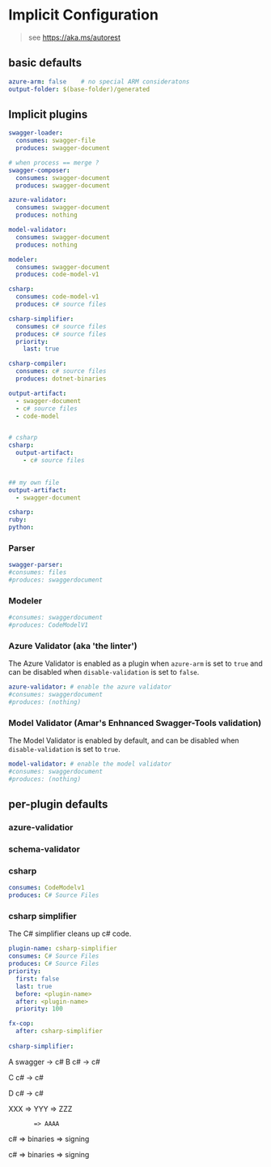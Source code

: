 # Implicit Configuration
> see https://aka.ms/autorest

##  basic defaults
``` yaml
azure-arm: false    # no special ARM consideratons 
output-folder: $(base-folder)/generated 

```

## Implicit plugins

``` yaml 
swagger-loader:
  consumes: swagger-file
  produces: swagger-document

# when process == merge ?
swagger-composer:
  consumes: swagger-document
  produces: swagger-document

azure-validator:
  consumes: swagger-document
  produces: nothing

model-validator:
  consumes: swagger-document
  produces: nothing

modeler:
  consumes: swagger-document
  produces: code-model-v1

csharp:
  consumes: code-model-v1
  produces: c# source files

csharp-simplifier:
  consumes: c# source files
  produces: c# source files
  priority:
    last: true

csharp-compiler:
  consumes: c# source files
  produces: dotnet-binaries

output-artifact:
  - swagger-document
  - c# source files
  - code-model


# csharp
csharp:
  output-artifact: 
    - c# source files
  

## my own file
output-artifact:
  - swagger-document

csharp:
ruby:
python:


```



### Parser
``` yaml
swagger-parser:
#consumes: files
#produces: swaggerdocument
```

### Modeler
``` yaml
#consumes: swaggerdocument
#produces: CodeModelV1
```


### Azure Validator (aka 'the linter')
The Azure Validator is enabled as a plugin when `azure-arm` is set to `true` and can be disabled when `disable-validation` is set to `false`.

``` yaml $(azure-arm)
azure-validator: # enable the azure validator 
#consumes: swaggerdocument
#produces: (nothing)
```
### Model Validator (Amar's Enhnanced Swagger-Tools validation)
The Model Validator is enabled by default, and can be disabled when `disable-validation` is set to `true`.
``` yaml
model-validator: # enable the model validator
#consumes: swaggerdocument
#produces: (nothing)
```

## per-plugin defaults

### azure-validatior

### schema-validator

### csharp
``` yaml
consumes: CodeModelv1
produces: C# Source Files
```

### csharp simplifier
The C# simplifier cleans up c# code.

``` yaml (maybe should end up in package.json)
plugin-name: csharp-simplifier
consumes: C# Source Files
produces: C# Source Files
priority:
  first: false
  last: true
  before: <plugin-name>
  after: <plugin-name>
  priority: 100 

```

``` yaml
fx-cop: 
  after: csharp-simplifier
  
csharp-simplifier:

```

A swagger -> c# 
B c# -> c#

C c# -> c#

D c# -> c#


XXX => YYY => ZZZ

           => AAAA

c# => binaries => signing

c# => binaries => signing 
